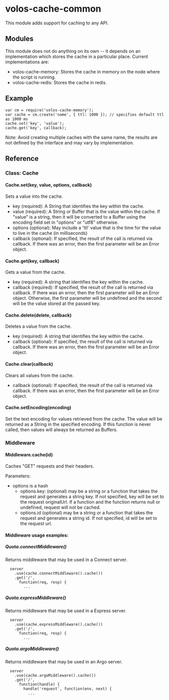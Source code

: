 # volos-cache-common

This module adds support for caching to any API.

## Modules

This module does not do anything on its own -- it depends on an implementation which stores the cache in a particular
place. Current implementations are:

* volos-cache-memory: Stores the cache in memory on the node where the script is running.
* volos-cache-redis: Stores the cache in redis.

## Example

    var cm = require('volos-cache-memory');
    var cache = cm.create('name', { ttl: 1000 }); // specifies default ttl as 1000 ms
    cache.set('key', 'value');
    cache.get('key', callback);

Note: Avoid creating multiple caches with the same name, the results are not defined by the interface and
may vary by implementation.

## Reference

### Class: Cache

#### Cache.set(key, value, options, callback)

Sets a value into the cache.

* key (required): A String that identifies the key within the cache.
* value (required): A String or Buffer that is the value within the cache. If "value" is a string, then it will be
converted to a Buffer using the encoding field set in "options" or "utf8" otherwise.
* options (optional): May include a 'ttl' value that is the time for the value to live in the cache (in milliseconds)
* callback (optional): If specified, the result of the call is returned via callback. If there was an error, then the
first parameter will be an Error object.

#### Cache.get(key, callback)

Gets a value from the cache.

* key (required): A string that identifies the key within the cache.
* callback (required): If specified, the result of the call is returned via callback. If there was an error, then the
first parameter will be an Error object. Otherwise, the first parameter will be undefined and the second will be
the value stored at the passed key.

#### Cache.delete(delete, callback)

Deletes a value from the cache.

* key (required): A string that identifies the key within the cache.
* callback (optional): If specified, the result of the call is returned via callback. If there was an error, then the
first parameter will be an Error object.

#### Cache.clear(callback)

Clears all values from the cache.

* callback (optional): If specified, the result of the call is returned via callback. If there was an error, then the
first parameter will be an Error object.

#### Cache.setEncoding(encoding)

Set the text encoding for values retrieved from the cache. The value will be returned as a String
in the specified encoding. If this function is never called, then values will always be returned as Buffers.

### Middleware

#### Middleware.cache(id)

Caches "GET" requests and their headers.

Parameters:

* options is a hash
    * options.key: (optional) may be a string or a function that takes the request and generates a string key.
        If not specified, key will be set to the request originalUrl.
        If a function and the function returns null or undefined, request will not be cached.
    * options.id (optional) may be a string or a function that takes the request and generates a string id.
        If not specified, id will be set to the request url.


#### Middleware usage examples: 


##### Quota.connectMiddleware()

Returns middleware that may be used in a Connect server.

```
  server
    .use(cache.connectMiddleware().cache())
    .get('/',
      function(req, resp) {
        ...
```
 
##### Quota.expressMiddleware()

Returns middleware that may be used in a Express server. 

```
  server
    .use(cache.expressMiddleware().cache())
    .get('/',
      function(req, resp) {
        ...
```

##### Quota.argoMiddleware()

Returns middleware that may be used in an Argo server. 

```
  server
    .use(cache.argoMiddleware().cache())
    .get('/',
      function(handle) {
        handle('request', function(env, next) {
          ...
```
